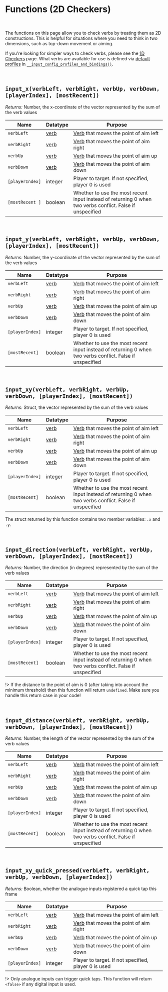 # Functions (2D Checkers)

&nbsp;

The functions on this page allow you to check verbs by treating them as 2D constructions. This is helpful for situations where you need to think in two dimensions, such as top-down movement or aiming.

If you're looking for simpler ways to check verbs, please see the [1D Checkers](Functions-(Checkers)) page. What verbs are available for use is defined via [default profiles](Profiles) in [`__input_config_profiles_and_bindings()`](Configuration?id=profiles-and-bindings).

&nbsp;

## `input_x(verbLeft, verbRight, verbUp, verbDown, [playerIndex], [mostRecent])`

*Returns:* Number, the x-coordinate of the vector represented by the sum of the verb values

|Name            |Datatype                  |Purpose                                                     |
|----------------|--------------------------|------------------------------------------------------------|
|`verbLeft`      |[verb](Verbs-and-Bindings)|[Verb](Verbs-and-Bindings) that moves the point of aim left |
|`verbRight`     |[verb](Verbs-and-Bindings)|[Verb](Verbs-and-Bindings) that moves the point of aim right|
|`verbUp`        |[verb](Verbs-and-Bindings)|[Verb](Verbs-and-Bindings) that moves the point of aim up   |
|`verbDown`      |[verb](Verbs-and-Bindings)|[Verb](Verbs-and-Bindings) that moves the point of aim down |
|`[playerIndex]` |integer                   |Player to target. If not specified, player 0 is used        |
|`[mostRecent ]` |boolean                   |Whether to use the most recent input instead of returning 0 when two verbs conflict. False if unspecified|

&nbsp;

## `input_y(verbLeft, verbRight, verbUp, verbDown, [playerIndex], [mostRecent])`

*Returns:* Number, the y-coordinate of the vector represented by the sum of the verb values

|Name            |Datatype                  |Purpose                                                     |
|----------------|--------------------------|------------------------------------------------------------|
|`verbLeft`      |[verb](Verbs-and-Bindings)|[Verb](Verbs-and-Bindings) that moves the point of aim left |
|`verbRight`     |[verb](Verbs-and-Bindings)|[Verb](Verbs-and-Bindings) that moves the point of aim right|
|`verbUp`        |[verb](Verbs-and-Bindings)|[Verb](Verbs-and-Bindings) that moves the point of aim up   |
|`verbDown`      |[verb](Verbs-and-Bindings)|[Verb](Verbs-and-Bindings) that moves the point of aim down |
|`[playerIndex]` |integer                   |Player to target. If not specified, player 0 is used        |
|`[mostRecent]`  |boolean                   |Whether to use the most recent input instead of returning 0 when two verbs conflict. False if unspecified|

&nbsp;

## `input_xy(verbLeft, verbRight, verbUp, verbDown, [playerIndex], [mostRecent])`

*Returns:* Struct, the vector represented by the sum of the verb values

|Name            |Datatype                  |Purpose                                                     |
|----------------|--------------------------|------------------------------------------------------------|
|`verbLeft`      |[verb](Verbs-and-Bindings)|[Verb](Verbs-and-Bindings) that moves the point of aim left |
|`verbRight`     |[verb](Verbs-and-Bindings)|[Verb](Verbs-and-Bindings) that moves the point of aim right|
|`verbUp`        |[verb](Verbs-and-Bindings)|[Verb](Verbs-and-Bindings) that moves the point of aim up   |
|`verbDown`      |[verb](Verbs-and-Bindings)|[Verb](Verbs-and-Bindings) that moves the point of aim down |
|`[playerIndex]` |integer                   |Player to target. If not specified, player 0 is used        |
|`[mostRecent]`  |boolean                   |Whether to use the most recent input instead of returning 0 when two verbs conflict. False if unspecified|

The struct returned by this function contains two member variables: `.x` and `.y`.

&nbsp;

## `input_direction(verbLeft, verbRight, verbUp, verbDown, [playerIndex], [mostRecent])`

*Returns:* Number, the direction (in degrees) represented by the sum of the verb values

|Name           |Datatype                  |Purpose                                                     |
|---------------|--------------------------|------------------------------------------------------------|
|`verbLeft`     |[verb](Verbs-and-Bindings)|[Verb](Verbs-and-Bindings) that moves the point of aim left |
|`verbRight`    |[verb](Verbs-and-Bindings)|[Verb](Verbs-and-Bindings) that moves the point of aim right|
|`verbUp`       |[verb](Verbs-and-Bindings)|[Verb](Verbs-and-Bindings) that moves the point of aim up   |
|`verbDown`     |[verb](Verbs-and-Bindings)|[Verb](Verbs-and-Bindings) that moves the point of aim down |
|`[playerIndex]`|integer                   |Player to target. If not specified, player 0 is used        |
|`[mostRecent]` |boolean                   |Whether to use the most recent input instead of returning 0 when two verbs conflict. False if unspecified|

!> If the distance to the point of aim is 0 (after taking into account the minimum threshold) then this function will return `undefined`. Make sure you handle this return case in your code!

&nbsp;

## `input_distance(verbLeft, verbRight, verbUp, verbDown, [playerIndex], [mostRecent])`

*Returns:* Number, the length of the vector represented by the sum of the verb values

|Name           |Datatype                  |Purpose                                                     |
|---------------|--------------------------|------------------------------------------------------------|
|`verbLeft`     |[verb](Verbs-and-Bindings)|[Verb](Verbs-and-Bindings) that moves the point of aim left |
|`verbRight`    |[verb](Verbs-and-Bindings)|[Verb](Verbs-and-Bindings) that moves the point of aim right|
|`verbUp`       |[verb](Verbs-and-Bindings)|[Verb](Verbs-and-Bindings) that moves the point of aim up   |
|`verbDown`     |[verb](Verbs-and-Bindings)|[Verb](Verbs-and-Bindings) that moves the point of aim down |
|`[playerIndex]`|integer                   |Player to target. If not specified, player 0 is used        |
|`[mostRecent]` |boolean                   |Whether to use the most recent input instead of returning 0 when two verbs conflict. False if unspecified|

&nbsp;

## `input_xy_quick_pressed(verbLeft, verbRight, verbUp, verbDown, [playerIndex])`

*Returns:* Boolean, whether the analogue inputs registered a quick tap this frame

|Name            |Datatype                  |Purpose                                                     |
|----------------|--------------------------|------------------------------------------------------------|
|`verbLeft`      |[verb](Verbs-and-Bindings)|[Verb](Verbs-and-Bindings) that moves the point of aim left |
|`verbRight`     |[verb](Verbs-and-Bindings)|[Verb](Verbs-and-Bindings) that moves the point of aim right|
|`verbUp`        |[verb](Verbs-and-Bindings)|[Verb](Verbs-and-Bindings) that moves the point of aim up   |
|`verbDown`      |[verb](Verbs-and-Bindings)|[Verb](Verbs-and-Bindings) that moves the point of aim down |
|`[playerIndex]` |integer                   |Player to target. If not specified, player 0 is used        |

!> Only analogue inputs can trigger quick taps. This function will return `<false>` if any digital input is used.
